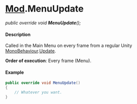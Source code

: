 # [Mod](API/MSCLoader/Mod.md).MenuUpdate

*public override void <b>MenuUpdate</b>();*

#### Description

Called in the Main Menu on every frame from a regular Unity [MonoBehaviour](https://docs.unity3d.com/500/Documentation/ScriptReference/MonoBehaviour.html).[Update](https://docs.unity3d.com/500/Documentation/ScriptReference/MonoBehaviour.Update.html).

**Order of execution**: Every frame (Menu).

#### Example

```csharp
public override void MenuUpdate()
{
    // Whatever you want.
}
```
